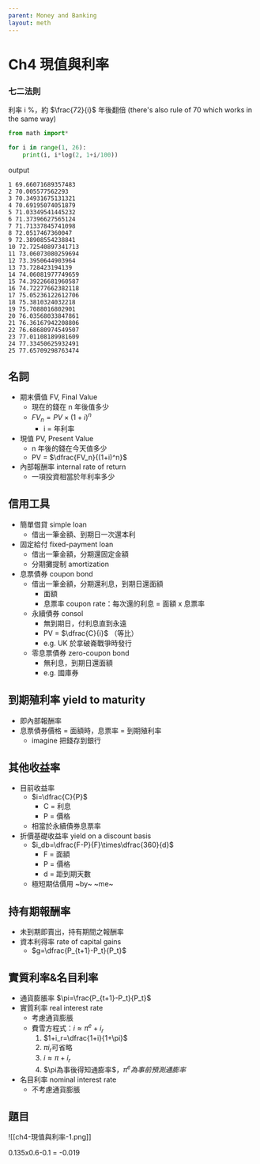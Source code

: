```yaml
---
parent: Money and Banking
layout: meth
---
```


# Ch4 現值與利率

### 七二法則

利率 i %，約 $\frac{72}{i}$ 年後翻倍 (there's also rule of 70 which works in the same way)

```python
from math import*

for i in range(1, 26):
    print(i, i*log(2, 1+i/100))
```

output
```
1 69.66071689357483
2 70.005577562293
3 70.34931675131321
4 70.69195074051879
5 71.03349541445232
6 71.37396627565124
7 71.71337845741098
8 72.0517467360047
9 72.38908554238841
10 72.72540897341713
11 73.06073080259694
12 73.3950644903964
13 73.728423194139
14 74.06081977749659
15 74.39226681960587
16 74.72277662382118
17 75.05236122612706
18 75.3810324032218
19 75.7088016802901
20 76.03568033847861
21 76.36167942208806
22 76.68680974549507
23 77.01108189981609
24 77.33450625932491
25 77.65709298763474
```

## 名詞

- 期末價值 FV, Final Value
    - 現在的錢在 n 年後值多少
    - $FV_n = PV\times(1+i)^n$ 
        - i = 年利率
- 現值 PV, Present Value
    - n 年後的錢在今天值多少  
    - PV = $\dfrac{FV_n}{(1+i)^n}$ 
- 內部報酬率 internal rate of return
    - 一項投資相當於年利率多少

## 信用工具

- 簡單借貸 simple loan
    - 借出一筆金額、到期日一次還本利
- 固定給付 fixed-payment loan
    - 借出一筆金額，分期還固定金額
    - 分期攤提制 amortization
- 息票債券 coupon bond
    - 借出一筆金額，分期還利息，到期日還面額
        - 面額
        - 息票率 coupon rate：每次還的利息 = 面額 x 息票率
    - 永續債券 consol
        - 無到期日，付利息直到永遠
        - PV = $\dfrac{C}{i}$ （等比） 
        - e.g. UK 於拿破崙戰爭時發行
    - 零息票債券 zero-coupon bond
        - 無利息，到期日還面額
        - e.g. 國庫券

## 到期殖利率 yield to maturity

- 即內部報酬率
- 息票債券價格 = 面額時，息票率 = 到期殖利率
    - imagine 把錢存到銀行

## 其他收益率

- 目前收益率
    - $i=\dfrac{C}{P}$
        - C = 利息
        - P = 價格
    - 相當於永續債券息票率
- 折價基礎收益率 yield on a discount basis
    - $i_db=\dfrac{F-P}{F}\times\dfrac{360}{d}$
        - F = 面額
        - P = 價格
        - d = 距到期天數
    - 極短期估價用 ~by~ ~me~

## 持有期報酬率

- 未到期即賣出，持有期間之報酬率
- 資本利得率 rate of capital gains
    - $g=\dfrac{P_{t+1}-P_t}{P_t}$ 

## 實質利率&名目利率

- 通貨膨脹率 $\pi=\frac{P_{t+1}-P_t}{P_t}$
- 實質利率 real interest rate
    - 考慮通貨膨脹
    - 費雪方程式：$i\approx\pi^e+i_r$
        1. $1+i_r=\dfrac{1+i}{1+\pi}$
        2. $\pi i_r$可省略
        3. $i\approx\pi+i_r$
        4. $\pi為事後得知通膨率$，$\pi^e為事前預測通膨率$
- 名目利率 nominal interest rate 
    - 不考慮通貨膨脹

## 題目

![[ch4-現值與利率-1.png]]  

0.135x0.6-0.1 = -0.019